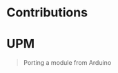 # Contributions

# UPM

> Porting a module from Arduino [](https://github.com/intel-iot-devkit/upm/blob/master/docs/porting.md)

